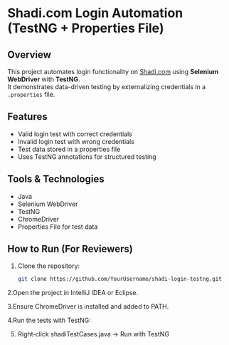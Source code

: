 # Shadi.com Login Automation (TestNG + Properties File)

## Overview
This project automates login functionality on [Shadi.com](https://www.shadi.com) using **Selenium WebDriver** with **TestNG**.  
It demonstrates data-driven testing by externalizing credentials in a `.properties` file.

## Features
- Valid login test with correct credentials
- Invalid login test with wrong credentials
- Test data stored in a properties file
- Uses TestNG annotations for structured testing

## Tools & Technologies
- Java
- Selenium WebDriver
- TestNG
- ChromeDriver
- Properties File for test data

## How to Run (For Reviewers)
1. Clone the repository:
   ```bash
   git clone https://github.com/YourUsername/shadi-login-testng.git
2.Open the project in IntelliJ IDEA or Eclipse.

3.Ensure ChromeDriver is installed and added to PATH.

4.Run the tests with TestNG:

5. Right‑click shadiTestCases.java → Run with TestNG
